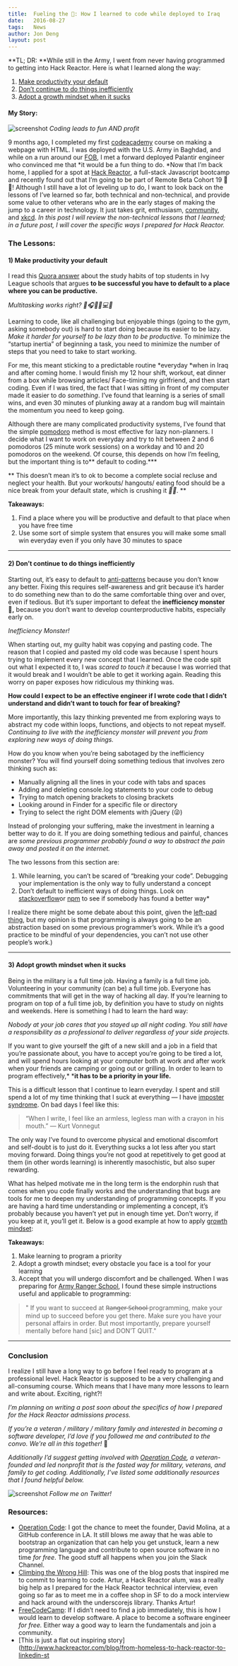 ```yaml
---
title:  Fueling the 🚀: How I learned to code while deployed to Iraq
date:   2016-08-27
tags:   News
author: Jon Deng
layout: post
---
```

**TL; DR: **While still in the Army, I went from never having programmed to
getting into Hack Reactor. Here is what I learned along the way:

1.  [Make productivity your default](https://medium.com/operation-code/fueling-the-how-i-learned-to-code-while-deployed-to-iraq-ef71d597fcaf#e605)
1.  [Don’t continue to do things inefficiently](https://medium.com/operation-code/fueling-the-how-i-learned-to-code-while-deployed-to-iraq-ef71d597fcaf#e0ca)
1.  [Adopt a growth mindset when it sucks](https://medium.com/operation-code/fueling-the-how-i-learned-to-code-while-deployed-to-iraq-ef71d597fcaf#5ae0)

#### **My Story:**

![screenshot](https://cdn-images-1.medium.com/max/600/1*gaJhHIPPuZeqd6zqiui14A.jpeg)
*Coding leads to fun AND profit*

9 months ago, I completed my first [codeacademy](https://www.codecademy.com/) course on making a webpage with HTML. I was deployed with the U.S. Army in Baghdad, and while on a run around our [FOB](https://www.dropbox.com/s/yavhl4j7ekhw8kl/IMG_0627.jpg?dl=0), I met a forward deployed Palantir engineer who convinced me that *it would be a fun thing to do. *Now that I’m back home, I applied for a spot at [Hack Reactor](http://www.hackreactor.com/remote/), a full-stack Javascript bootcamp and recently found out that I’m going to be part of Remote Beta Cohort 19 🎉🎉! Although I still have a lot of leveling up to do, I want to look back on the lessons of I’ve learned so far, both technical and non-technical, and provide some value to other veterans who are in the early stages of making the jump to a career in technology. It just takes grit, enthusiasm, [community](https://operationcode.org/), and [xkcd](https://xkcd.com/1110/). *In this post I will review the non-technical lessons that I learned; in a future post, I will cover the specific ways I prepared for Hack Reactor.*

### The Lessons:

#### 1) Make productivity your default

I read this [Quora answer](https://www.quora.com/As-an-A-student-at-Stanford-Caltech-or-any-Ivy-League-Can-you-describe-your-average-day-from-morning-to-night-Include-the-mundane-parts-And-can-you-include-an-average-day-in-high-school-as-well/answer/Kyle-Johnson-147?srid=9sxe) about the study habits of top students in Ivy League schools that argues **to be successful you have to default to a place where you can be productive.**

*Multitasking works right? 📲🎧🙋🏻💻🍹*

Learning to code, like all challenging but enjoyable things (going to the gym, asking somebody out) is hard to start doing because its easier to be lazy. *Make it harder for yourself to be lazy than to be productive.* To minimize the “startup inertia” of beginning a task, you need to minimize the number of steps that you need to take to start working.

For me, this meant sticking to a predictable routine *everyday *when in Iraq and after coming home. I would finish my 12 hour shift, workout, eat dinner from a box while browsing articles/ Face-timing my girlfriend, and then start coding. Even if I was tired, the fact that I was sitting in front of my computer made it easier to do *something*. I’ve found that learning is a series of small wins, and even 30 minutes of plunking away at a random bug will maintain the momentum you need to keep going.

Although there are many complicated productivity systems, I’ve found that the simple [pomodoro](http://pomodorotechnique.com/) method is most effective for lazy non-planners. I decide what I want to work on everyday and try to hit between 2 and 6 pomodoros (25 minute work sessions) on a workday and 10 and 20 pomodoros on the weekend. Of course, this depends on how I’m feeling, but the important thing is to** default to coding.***

*\* This doesn’t mean it’s to ok to become a complete social recluse and neglect your health. But your workouts/ hangouts/ eating food should be a nice break from your default state, which is crushing it *🏋🏿*. *\*

**Takeaways:**

1.  Find a place where you will be productive and default to that place when you have free time
1.  Use some sort of simple system that ensures you will make some small win everyday even if you only have 30 minutes to space

*****

#### 2) Don’t continue to do things inefficiently

Starting out, it’s easy to default to [anti-patterns](https://en.wikipedia.org/wiki/Anti-pattern) because you don’t know any better. Fixing this requires self-awareness and grit because it’s harder to do something new than to do the same comfortable thing over and over, even if tedious. But it’s super important to defeat the **inefficiency monster **👹**,** because you don’t want to develop counterproductive habits, especially early on.

*Inefficiency Monster!*

When starting out, my guilty habit was copying and pasting code. The reason that I copied and pasted my old code was because I spent hours trying to implement every new concept that I learned. Once the code spit out what I expected it to, I was *scared to touch it* because I was worried that it would break and I wouldn’t be able to get it working again. Reading this worry on paper exposes how ridiculous my thinking was.

**How could I expect to be an effective engineer if I wrote code that I didn’t understand and didn’t want to touch for fear of breaking?**

More importantly, this lazy thinking prevented me from exploring ways to abstract my code within loops, functions, and objects to not repeat myself. *Continuing to live with the inefficiency monster will prevent you from exploring new ways of doing things.*

How do you know when you’re being sabotaged by the inefficiency monster? You will find yourself doing something tedious that involves zero thinking such as:

* Manually aligning all the lines in your code with tabs and spaces
* Adding and deleting console.log statements to your code to debug
* Trying to match opening brackets to closing brackets
* Looking around in Finder for a specific file or directory
* Trying to select the right DOM elements with jQuery (😜)

Instead of prolonging your suffering, make the investment in learning a better way to do it. If you are doing something tedious and painful, chances are *some previous programmer probably found a way to abstract the pain away and posted it on the internet.*

The two lessons from this section are:

1.  While learning, you can’t be scared of “breaking your code”. Debugging your implementation is the only way to fully understand a concept
1.  Don’t default to inefficient ways of doing things. Look on [stackoverflow](https://stackoverflow.com/)or [npm](https://www.npmjs.com/) to see if somebody has found a better way*

I realize there might be some debate about this point, given the [left-pad thing](http://qz.com/646467/how-one-programmer-broke-the-internet-by-deleting-a-tiny-piece-of-code/), but my opinion is that programming is always going to be an abstraction based on some previous programmer’s work. While it’s a good practice to be mindful of your dependencies, you can’t not use other people’s work.)

*****

#### 3) Adopt growth mindset when it sucks

Being in the military is a full time job. Having a family is a full time job. Volunteering in your community (can be) a full time job. Everyone has commitments that will get in the way of hacking all day. If you’re learning to program on top of a full time job, by definition you have to study on nights and weekends. Here is something I had to learn the hard way:

*Nobody at your job cares that you stayed up all night coding. You still have a responsibility as a professional to deliver regardless of your side projects.*

If you want to give yourself the gift of a new skill and a job in a field that you’re passionate about, you have to accept you’re going to be tired a lot, and will spend hours looking at your computer both at work and after work when your friends are camping or going out or grilling. In order to learn to program effectively,* ***it has to be a priority in your life.**

This is a difficult lesson that I continue to learn everyday. I spent and still spend a lot of my time thinking that I suck at everything — I have [imposter syndrome](https://en.wikipedia.org/wiki/Impostor_syndrome). On bad days I feel like this:

> “When I write, I feel like an armless, legless man with a crayon in his mouth.”
> — Kurt Vonnegut

The only way I’ve found to overcome physical and emotional discomfort and self-doubt is to just do it. Everything sucks a lot less after you start moving forward. Doing things you’re not good at repetitively to get good at them (in other words learning) is inherently masochistic, but also super rewarding.

What has helped motivate me in the long term is the endorphin rush that comes when you code finally works and the understanding that bugs are tools for me to deepen my understanding of programming concepts. If you are having a hard time understanding or implementing a concept, it’s probably because you haven’t yet put in enough time yet. Don’t worry, if you keep at it, you’ll get it. Below is a good example at how to apply [growth mindset](http://www.edweek.org/ew/articles/2015/09/23/carol-dweck-revisits-the-growth-mindset.html):

**Takeaways:**

1.  Make learning to program a priority
1.  Adopt a growth mindset; every obstacle you face is a tool for your learning
1.  Accept that you will undergo discomfort and be challenged. When I was preparing for [Army Ranger School](https://en.wikipedia.org/wiki/Ranger_School), I found these simple instructions useful and applicable to programming:

>" If you want to succeed at R̶a̶n̶g̶e̶r̶ ̶S̶c̶h̶o̶o̶l̶ programming, make your mind up to succeed before you get there. Make sure you have your personal affairs in order. But most importantly, prepare yourself mentally before hand [sic] and DON’T QUIT."



*****

### Conclusion

I realize I still have a long way to go before I feel ready to program at a professional level. Hack Reactor is supposed to be a very challenging and all-consuming course. Which means that I have many more lessons to learn and write about. Exciting, right?!

*I’m planning on writing a post soon about the specifics of how I prepared for the Hack Reactor admissions process.*

*If you’re a veteran / military / military family and interested in becoming a software developer, I’d love if you followed me and contributed to the convo. We’re all in this together!* 🤗

*Additionally I’d suggest getting involved with *[Operation Code](https://operationcode.org/)*, a veteran-founded and led nonprofit that is the fasted way for military, veterans, and family to get coding. Additionally, I’ve listed some additionally resources that I found helpful below.*

![screenshot](https://cdn-images-1.medium.com/max/800/1*yh8_wbu47ZhuR8HpuR3t2Q.png)
*Follow me on Twitter!*

### Resources:

* [Operation Code](https://operationcode.org/): I got the chance to meet the founder, David Molina, at a GitHub conference in LA. It still blows me away that he was able to bootstrap an organization that can help you get unstuck, learn a new programming language and contribute to open source software in no time *for free*. The good stuff all happens when you join the Slack Channel.
* [Climbing the Wrong Hill](http://arturmeyster.com/climbing-the-wrong-hill/): This was one of the blog posts that inspired me to commit to learning to code. Artur, a Hack Reactor alum, was a really big help as I prepared for the Hack Reactor technical interview, even going so far as to meet me in a coffee shop in SF to do a mock interview and hack around with the underscorejs library. Thanks Artur!
* [FreeCodeCamp](https://www.freecodecamp.com/): If I didn’t need to find a job immediately, this is how I would learn to develop software. A place to become a software engineer *for free.* Either way a good way to learn the fundamentals and join a community.
* [This is just a flat out inspiring story](http://www.hackreactor.com/blog/from-homeless-to-hack-reactor-to-linkedin-st